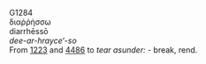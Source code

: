 <body>
  <p>G1284<br>  διαῤῥήσσω  <br> diarrhēssō  <br><i>dee-ar-hrayce‘-so </i><br>From <a href="g1223.htm">1223</a> and <a href="g4486.htm">4486</a>  to <i>tear</i> <i>asunder:</i> - break, rend.<br></p>
 </body>